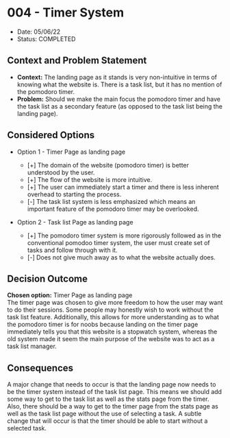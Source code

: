 # 004 - Timer System
* Date: 05/06/22
* Status: COMPLETED
## Context and Problem Statement
* **Context:** The landing page as it stands is very non-intuitive in terms of knowing what the website is. There is a task list, but it has no mention of the pomodoro timer.
* **Problem:** Should we make the main focus the pomodoro timer and have the task list as a secondary feature (as opposed to the task list being the landing page).

## Considered Options
* Option 1 - Timer Page as landing page
  * [+] The domain of the website (pomodoro timer) is better understood by the user.
  * [+] The flow of the website is more intuitive.
  * [+] The user can immediately start a timer and there is less inherent overhead to starting the process.
  * [-] The task list system is less emphasized which means an important feature of the pomodoro timer may be overlooked.
  
* Option 2 - Task list Page as landing page
  * [+] The pomodoro timer system is more rigorously followed as in the conventional pomodoo timer system, the user must create set of tasks and follow through with it.
  * [-] Does not give much away as to what the website actually does.
  
## Decision Outcome

**Chosen option:** Timer Page as landing page  
The timer page was chosen to give more freedom to how the user may want to do their sessions. Some people may honestly wish to work without the task list feature. Additionally, this allows for more understanding as to what the pomodoro timer is for noobs because landing on the timer page immediately tells you that this website is a stopwatch system, whereas the old system made it seem the main purpose of the website was to act as a task list manager.

## Consequences
A major change that needs to occur is that the landing page now needs to be the timer system instead of the task list page. This means we should add some way to get to the task list as well as the stats page from the timer. Also, there should be a way to get to the timer page from the stats page as well as the task list page without the use of selecting a task. A subtle change that will occur is that the timer should be able to start without a selected task.


